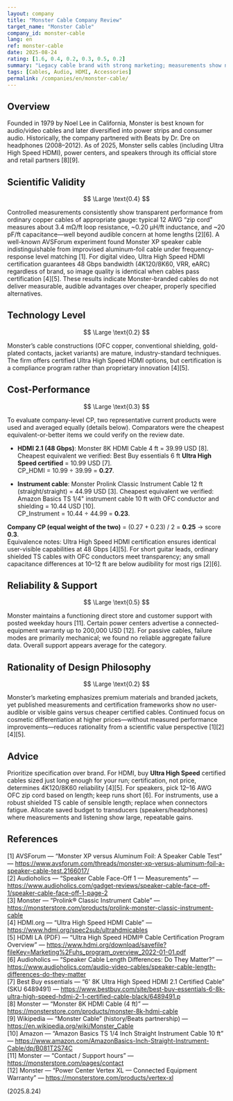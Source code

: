 ```yaml
---
layout: company
title: "Monster Cable Company Review"
target_name: "Monster Cable"
company_id: monster-cable
lang: en
ref: monster-cable
date: 2025-08-24
rating: [1.6, 0.4, 0.2, 0.3, 0.5, 0.2]
summary: "Legacy cable brand with strong marketing; measurements show no audible advantage over cheaper certified cables; pricing remains high"
tags: [Cables, Audio, HDMI, Accessories]
permalink: /companies/en/monster-cable/
---
```


## Overview

Founded in 1979 by Noel Lee in California, Monster is best known for audio/video cables and later diversified into power strips and consumer audio. Historically, the company partnered with Beats by Dr. Dre on headphones (2008–2012). As of 2025, Monster sells cables (including Ultra High Speed HDMI), power centers, and speakers through its official store and retail partners [8][9].

## Scientific Validity

$$ \Large \text{0.4} $$

Controlled measurements consistently show transparent performance from ordinary copper cables of appropriate gauge: typical 12 AWG “zip cord” measures about 3.4 mΩ/ft loop resistance, ~0.20 µH/ft inductance, and ~20 pF/ft capacitance—well beyond audible concern at home lengths [2][6]. A well-known AVSForum experiment found Monster XP speaker cable indistinguishable from improvised aluminum-foil cable under frequency-response level matching [1]. For digital video, Ultra High Speed HDMI certification guarantees 48 Gbps bandwidth (4K120/8K60, VRR, eARC) regardless of brand, so image quality is identical when cables pass certification [4][5]. These results indicate Monster-branded cables do not deliver measurable, audible advantages over cheaper, properly specified alternatives.

## Technology Level

$$ \Large \text{0.2} $$

Monster’s cable constructions (OFC copper, conventional shielding, gold-plated contacts, jacket variants) are mature, industry-standard techniques. The firm offers certified Ultra High Speed HDMI options, but certification is a compliance program rather than proprietary innovation [4][5].

## Cost-Performance

$$ \Large \text{0.3} $$

To evaluate company-level CP, two representative current products were used and averaged equally (details below). Comparators were the cheapest equivalent-or-better items we could verify on the review date.

- **HDMI 2.1 (48 Gbps)**: Monster 8K HDMI Cable 4 ft = 39.99 USD [8]. Cheapest equivalent we verified: Best Buy essentials 6 ft **Ultra High Speed certified** = 10.99 USD [7].  
  CP_HDMI = 10.99 ÷ 39.99 = **0.27**.

- **Instrument cable**: Monster Prolink Classic Instrument Cable 12 ft (straight/straight) = 44.99 USD [3]. Cheapest equivalent we verified: Amazon Basics TS 1/4" instrument cable 10 ft with OFC conductor and shielding = 10.44 USD [10].  
  CP_Instrument = 10.44 ÷ 44.99 = **0.23**.

**Company CP (equal weight of the two)** = (0.27 + 0.23) / 2 = **0.25** → score **0.3**.  
Equivalence notes: Ultra High Speed HDMI certification ensures identical user-visible capabilities at 48 Gbps [4][5]. For short guitar leads, ordinary shielded TS cables with OFC conductors meet transparency; any small capacitance differences at 10–12 ft are below audibility for most rigs [2][6].

## Reliability & Support

$$ \Large \text{0.5} $$

Monster maintains a functioning direct store and customer support with posted weekday hours [11]. Certain power centers advertise a connected-equipment warranty up to 200,000 USD [12]. For passive cables, failure modes are primarily mechanical; we found no reliable aggregate failure data. Overall support appears average for the category.

## Rationality of Design Philosophy

$$ \Large \text{0.2} $$

Monster’s marketing emphasizes premium materials and branded jackets, yet published measurements and certification frameworks show no user-audible or visible gains versus cheaper certified cables. Continued focus on cosmetic differentiation at higher prices—without measured performance improvements—reduces rationality from a scientific value perspective [1][2][4][5].

## Advice

Prioritize specification over brand. For HDMI, buy **Ultra High Speed** certified cables sized just long enough for your run; certification, not price, determines 4K120/8K60 reliability [4][5]. For speakers, pick 12–16 AWG OFC zip cord based on length; keep runs short [6]. For instruments, use a robust shielded TS cable of sensible length; replace when connectors fatigue. Allocate saved budget to transducers (speakers/headphones) where measurements and listening show large, repeatable gains.

## References

[1] AVSForum — “Monster XP versus Aluminum Foil: A Speaker Cable Test” — https://www.avsforum.com/threads/monster-xp-versus-aluminum-foil-a-speaker-cable-test.2166017/  
[2] Audioholics — “Speaker Cable Face-Off 1 — Measurements” — https://www.audioholics.com/gadget-reviews/speaker-cable-face-off-1/speaker-cable-face-off-1-page-2  
[3] Monster — “Prolink® Classic Instrument Cable” — https://monsterstore.com/products/prolink-monster-classic-instrument-cable  
[4] HDMI.org — “Ultra High Speed HDMI Cable” — https://www.hdmi.org/spec2sub/ultrahdmicables  
[5] HDMI LA (PDF) — “Ultra High Speed HDMI® Cable Certification Program Overview” — https://www.hdmi.org/download/savefile?fileKey=Marketing%2Fuhs_program_overview_2022-01-01.pdf  
[6] Audioholics — “Speaker Cable Length Differences: Do They Matter?” — https://www.audioholics.com/audio-video-cables/speaker-cable-length-differences-do-they-matter  
[7] Best Buy essentials — “6' 8K Ultra High Speed HDMI 2.1 Certified Cable” (SKU 6489491) — https://www.bestbuy.com/site/best-buy-essentials-6-8k-ultra-high-speed-hdmi-2-1-certified-cable-black/6489491.p  
[8] Monster — “Monster 8K HDMI Cable (4 ft)” — https://monsterstore.com/products/monster-8k-hdmi-cable  
[9] Wikipedia — “Monster Cable” (history/Beats partnership) — https://en.wikipedia.org/wiki/Monster_Cable  
[10] Amazon — “Amazon Basics TS 1/4 Inch Straight Instrument Cable 10 ft” — https://www.amazon.com/AmazonBasics-Inch-Straight-Instrument-Cable/dp/B081T2S74C  
[11] Monster — “Contact / Support hours” — https://monsterstore.com/pages/contact  
[12] Monster — “Power Center Vertex XL — Connected Equipment Warranty” — https://monsterstore.com/products/vertex-xl

(2025.8.24)

